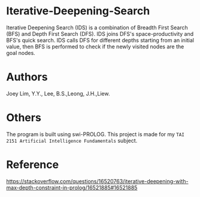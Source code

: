 # Iterative-Deepening-Search
Iterative Deepening Search (IDS) is a combination of Breadth First Search (BFS) and Depth First Search (DFS). IDS joins DFS's space-productivity and BFS's quick search. IDS calls DFS for different depths starting from an initial value, then BFS is performed to check if the newly visited nodes are the goal nodes.

# Authors
Joey Lim, Y.Y., Lee, B.S.,Leong, J.H.,Liew.

# Others
The program is built using swi-PROLOG. This project is made for my `TAI 2151 Artificial Intelligence Fundamentals` subject.

# Reference
https://stackoverflow.com/questions/16520763/iterative-deepening-with-max-depth-constraint-in-prolog/16521885#16521885